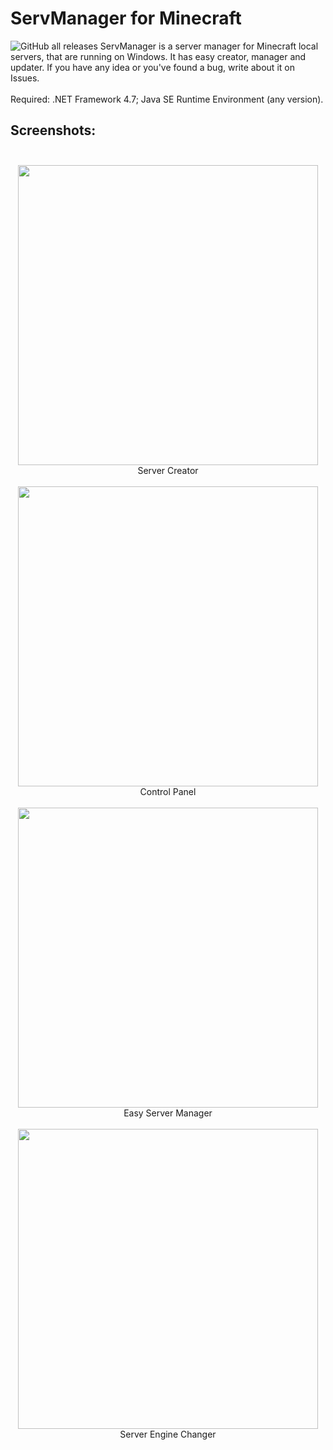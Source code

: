 # ServManager for Minecraft
![GitHub all releases](https://img.shields.io/github/downloads/KrzysiekSiemv/ServCreator-for-Minecraft/total)
ServManager is a server manager for Minecraft local servers, that are running on Windows. It has easy creator, manager and updater. If you have any idea or you've found a bug, write about it on Issues.
<br><br>
Required: .NET Framework 4.7; Java SE Runtime Environment (any version).<br>

## Screenshots:<br><br>
<p align="center"><img src="https://i.imgur.com/0EEaYOS.png" width="480" /><br>Server Creator<br><br>
<img src="https://i.imgur.com/CM4iDvW.png" width="480" /><br>Control Panel<br><br>
<img src="https://i.imgur.com/YUvl5x2.png" width="480" /><br>Easy Server Manager<br><br>
<img src="https://i.imgur.com/yfEXXce.png" width="480" /><br>Server Engine Changer<br><br></p>
